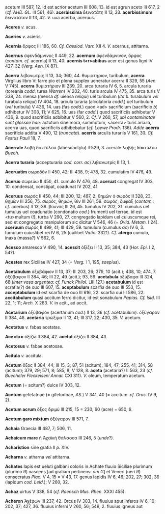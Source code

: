 acetum III 587, 12. id est acrior acetum III 608, 13. id est agrun aceto
III 617, 2 (*cf. AHD. GL.* III 561, 46). **acerbissima** δεινοτάτη II
13, 33. **acerbissimum** δεινότατον II 13, 42. *V.* uua acerba, aceruus.

**Aceres** *v.* acus.

**Aceries** *v.* acieris.

**Acernia** ὄρφος III 186, 60. *Cf. Cassiod. Varr.* XII 4. *V.* acernus,
attitarna.

**Acernus** σφενδάμνινος II 449, 22. **acernum** σφενδάμνινον, ὄρφος
(*contam. cf.* acernia) II 13, 40. **acernis t\<r\>abibus** acer est
genus ligni IV 427, 32 (*Verg. Aen.* IX 87).

**Acerra** λιβανωτρίς II 13, 34; 360, 44. θυμιατήριον, turibulum,
**acerra**. Virgilius libro V: farre pio et plena supplex ueneratur
acerra II 329, 55 (*Aen.* V 745). **acerra** θυμιατήριον III 239, 20.
arca turaria IV 6, 5. arcula turaria (toreania *codd.* turea *Warren*)
IV 202, 40. turis arcula IV 475, 35. arca turis V 338, 24. mensa (mensa
*df.* uiensa *reliqui*) uel turibulum (*ita b.* turabulum *vel* turabula
*reliqui*) IV 404, 18. arcula turaria (alcolatoria *codd.*) uel
turibulum (*vel* turibulu) V 436, 14. uas (fas *codd.*) quod \<ad\>
sacrificium (sacrificio *b*) adhibetur IV 303, 11; V 625, 16. uas (far
*codd.*) quod sacrificiis adhibetur V 436, 9. quod sacrificiis adbibitur
V 560, 2. *Cf.* V 260, 57, *ubi contaminatae sunt glossae hae:* actutum
sine mora, summotum, \<acerra\> turis arcula, acerra uas, quod
sacrificiis adhibebatur (*cf. Loewe Prodr.* 136). *Adde* **acerra**
sacrificia addita V 490, 12 (*truncata*). **acerris** arculis turariis
V 161, 30. *Cf. Festus Pauli* 18, 7.

**Acerrale** λαβή δακτύλου (labesdactylu) II 529, 3. acerale λαβῆς
δακτύλου *Buech.*

**Acerra turaria** (accepturaria *cod. corr. ac*) λιβανωτρίς II 13, 1.

**Aceruatim** σωρηδόν II 450, 42; III 438, 9; 478, 32. cumulatim IV 476,
49.

**Aceruo** σωρεύω II 450, 41. cumulo IV 476, 48. **aceruat** congregat
IV 303, 10. condensat, constipat, coadunat IV 202, 41.

**Aceruus** σωρός II 450, 44; III 200, 12; 467, 2. θημὼν ὁ σωρός II 328,
23. θημών III 356, 75. σωρός, θημών, θίν III 261, 59. σωρός, ὄμφαξ
(*contam.: cf.* acerbus) II 13, 38. βουνός III 26, 45. tumulus IV 202,
31. cumulus uel tumulus uel coadunatio (condonatio *cod.*) frumenti uel
terrae, id est \<tu\>multum (!), turba V 260, 27. congregatio lapidum uel
cuiuscumque rei, sed et congregatio manipulorum sic dicitur V 546, 46 (=
*Ovid. Metam.* I 24). **aceruum** σωρός II 499, 41; III 429, 59. tumulum
(cumulus *ac*) IV 6, 3. tumulum cuiuslibet rei IV 6, 25 (cuilibet
*Vatic.* 3321). *Cf.* **atergo** cumulo, inaxa (massa?) V 562, 6.

**Acesco** amaresco V 490, 14. **acescit** ὀξίζει II 13, 35; 384, 43
(*Hor. Epi.* I 2, 54?).

**Acestes** rex Siciliae IV 427, 34 (= *Verg.* I 1, 195, *saepius*).

**Acetabulum** ὀξυβάφιον II 13, 37; III 203, 26; 379, 10 (acit.); 438,
10; 474, 7. ὀξύβαφον II 384, 46; III 22, 49 (acit.); 93, 59.
**acetabula** ὀξύβαφα III 324, 68 (*inter vasa argentea: cf. Funck
Philol.* LIII 127.) **acetabulum** id est scrafia(?) de ouo III 607, 15.
**aceptabulum** scarfia de ouo III 553, 15. **acceptabulum** id est
scarfia de ouo III 616, 22. scarfia oui III 586, 22. **accitabulum**
quasi accitum ferro dicitur, id est sonabulum *Papias. Cf. Isid.* III
22, 1; 11; *Arch.* X 283. *V.* in acit., ad accit.

**Acetarium** ὀξύβαφον (acertarium *cod.*) II 13, 36 (*cf.* acetabulum).
ὀξύγαρον II 384, 48. **acetaria** τρώξιμα II 13, 41; III 317, 22; 430,
35. *V.* acetum.

**Acetatus** *v.* fabas acetatas.

**Ace\<t\>o** ὀξίζω II 384, 42. **acetat** ὀξίζει II 384, 43.

**Acetosus** *v.* fabae acetosae.

**Acitula** *v.* accitula.

**Acetum** ὄξος II 384, 44; III 15, 3; 87, 51 (acitum); 184, 47; 255,
41; 314, 58 (acitum); 379, 29; 571, 8; 585, 8; V 128, 8. **aceta**
(acetaria?) II 563, 23 (*cf. Buecheler Fleckeiseni Annal.* CXI 311).
*V.* oleum, temperatum acetum.

**Acetum** (= acitum?) dulce IV 303, 12.

**Acetum** gefetatnae (= gifetodnae, *AS.*) V 341, 40 (= accitum: *cf.
Oros.* IV 9, 2).

**Acetum acrum** ὄξος δριμύ III 215, 15 = 230, 60 (acre) = 650, 9.

**Acetum garo mixtum** ὀξύγαρον III 571, 7.

**Achaia** Graecia III 487, 7; 506, 11.

**Achaicum mare** ἡ Ἀχαϊκὴ θάλασσα III 246, 5 (*unde*?).

**Acharistion** sine gratia II *p.* XIV.

**Acharna** *v.* atharna *vel* attitarna.

**Achates** lapis est ueluti galbani coloris in Achate fluuio Siciliae
plurimum (plurimo *R*) nascens [ad gratiam pertinens: *om G*] et
Veneri (ueri *R*) consecratus *Plac.* V 4, 15 = V 43, 17. genus lapidis
IV 6, 46; 202, 27; 302, 39 (lapidum *cod. Leid.*); V 260, 32.

**Achaz** uirtus V 338, 54 (*cf. Roensch Mus. Rhen.* XXXI 455).

**Acheron** Ἀχέρων III 237, 42. Orcus IV 303, 14. fluuius aput inferos
IV 6, 10; 202, 37; 427, 36. fluuius inferni V 260, 56; 549, 2. fluuius
igneus aut
